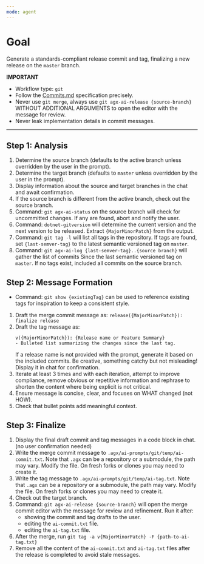 ```yaml
---
mode: agent
---
```

# Goal
Generate a standards-compliant release commit and tag, finalizing a new release on the `master` branch.

**IMPORTANT**
- Workflow type: `git`
- Follow the [Commits.md](../../../docs/conventions/Commits.md) specification precisely.
- Never use `git merge`, always use `git agx-ai-release {source-branch}` WITHOUT ADDITIONAL ARGUMENTS to open the editor with the message for review.
- Never leak implementation details in commit messages.

---

## Step 1: Analysis
1. Determine the source branch (defaults to the active branch unless overridden by the user in the prompt).
2. Determine the target branch (defaults to `master` unless overridden by the user in the prompt).
3. Display information about the source and target branches in the chat and await confirmation.
4. If the source branch is different from the active branch, check out the source branch.
5. Command: `git agx-ai-status` on the source branch will check for uncommitted changes.
   If any are found, abort and notify the user.
6. Command: `dotnet-gitversion` will determine the current version and the next version to be released.
   Extract `{MajorMinorPatch}` from the output.
7. Command: `git tag -l` will list all tags in the repository.
   If tags are found, set `{last-semver-tag}` to the latest semantic versioned tag on `master`.
8. Command: `git agx-ai-log {last-semver-tag}..{source branch}` will gather the list of commits
   Since the last semantic versioned tag on `master`.
   If no tags exist, included all commits on the source branch.

## Step 2: Message Formation
- Command: `git show {existingTag}` can be used to reference existing tags for inspiration to keep a consistent style.
1. Draft the merge commit message as:
  `release({MajorMinorPatch}): finalize release`
2. Draft the tag message as:
   ```
   v({MajorMinorPatch}): {Release name or Feature Summary}
   - Bulleted list summarizing the changes since the last tag.
   ```
   If a release name is not provided with the prompt, generate it based on the included commits.
   Be creative, something catchy but not misleading! Display it in chat for confirmation.
3. Iterate at least 3 times and with each iteration, attempt to improve compliance,
   remove obvious or repetitive information and rephrase to shorten the content where being explicit is not critical.
4. Ensure message is concise, clear, and focuses on WHAT changed (not HOW).
5. Check that bullet points add meaningful context.

## Step 3: Finalize
1. Display the final draft commit and tag messages in a code block in chat. (no user confirmation needed)
2. Write the  merge commit message to `.agx/ai-prompts/git/temp/ai-commit.txt`.
   Note that `.agx` can be a repository or a submodule, the path may vary.
   Modify the file. On fresh forks or clones you may need to create it.
3. Write the tag message to `.agx/ai-prompts/git/temp/ai-tag.txt`.
   Note that `.agx` can be a repository or a submodule, the path may vary.
   Modify the file. On fresh forks or clones you may need to create it.
4. Check out the target branch.
5. Command: `git agx-ai-release {source-branch}` will open the merge commit editor with the message for review and refinement. Run it after:
    - showing the commit and tag drafts to the user.
    - editing the `ai-commit.txt` file.
    - editing the `ai-tag.txt` file.
6. After the merge, run `git tag -a v{MajorMinorPatch} -F {path-to-ai-tag.txt}`
7. Remove all the content of the `ai-commit.txt` and `ai-tag.txt` files after the release is completed to avoid stale messages.
